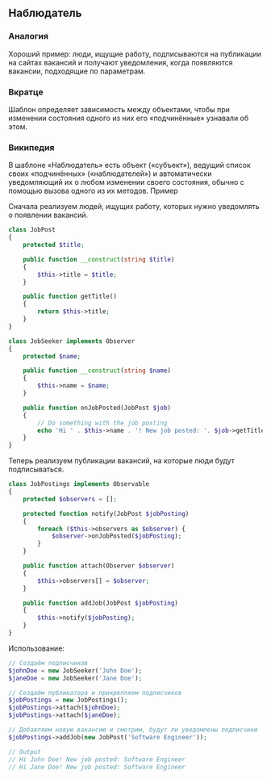 ## Наблюдатель

### Аналогия


Хороший пример: люди, ищущие работу, подписываются на публикации на сайтах вакансий и получают уведомления, когда появляются вакансии, подходящие по параметрам.


### Вкратце


Шаблон определяет зависимость между объектами, чтобы при изменении состояния одного из них его «подчинённые» узнавали об этом.


### Википедия


В шаблоне «Наблюдатель» есть объект («субъект»), ведущий список своих «подчинённых» («наблюдателей») и автоматически уведомляющий их о любом изменении своего состояния, обычно с помощью вызова одного из их методов.
Пример


Сначала реализуем людей, ищущих работу, которых нужно уведомлять о появлении вакансий.

```php
class JobPost
{
    protected $title;

    public function __construct(string $title)
    {
        $this->title = $title;
    }

    public function getTitle()
    {
        return $this->title;
    }
}

class JobSeeker implements Observer
{
    protected $name;

    public function __construct(string $name)
    {
        $this->name = $name;
    }

    public function onJobPosted(JobPost $job)
    {
        // Do something with the job posting
        echo 'Hi ' . $this->name . '! New job posted: '. $job->getTitle();
    }
}
```

Теперь реализуем публикации вакансий, на которые люди будут подписываться.

```php
class JobPostings implements Observable
{
    protected $observers = [];

    protected function notify(JobPost $jobPosting)
    {
        foreach ($this->observers as $observer) {
            $observer->onJobPosted($jobPosting);
        }
    }

    public function attach(Observer $observer)
    {
        $this->observers[] = $observer;
    }

    public function addJob(JobPost $jobPosting)
    {
        $this->notify($jobPosting);
    }
}
```

Использование:

```php
// Создаём подписчиков
$johnDoe = new JobSeeker('John Doe');
$janeDoe = new JobSeeker('Jane Doe');

// Создаём публикатора и прикрепляем подписчиков
$jobPostings = new JobPostings();
$jobPostings->attach($johnDoe);
$jobPostings->attach($janeDoe);

// Добавляем новую вакансию и смотрим, будут ли уведомлены подписчики
$jobPostings->addJob(new JobPost('Software Engineer'));

// Output
// Hi John Doe! New job posted: Software Engineer
// Hi Jane Doe! New job posted: Software Engineer
```